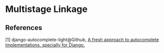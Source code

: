# Multistage Linkage

## References

[1] django-autocomplete-light@Github, [A fresh approach to autocomplete implementations, specially for Django.](https://github.com/django-xxx/django-autocomplete-light)

